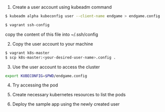 1. Create a user account using kubeadm command

```sh
$ kubeadm alpha kubeconfig user --client-name endgame > endgame.config
```

```sh
$ vagrant ssh-config
```

copy the content of this file into ~/.ssh/config


2. Copy the user account to your machine

```sh
$ vagrant k8s-master
$ scp k8s-master:<your-desired-user-name>.config .
```

3. Use the user account to access the cluster

```sh
export KUBECONFIG=$PWD/endgame.config
```

4. Try accessing the pod

5. Create necessary kubernetes resources to list the pods

6. Deploy the sample app using the newly created user
